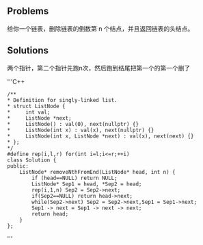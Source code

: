 ## Problems
给你一个链表，删除链表的倒数第 n 个结点，并且返回链表的头结点。


## Solutions
两个指针，第二个指针先跑n次，然后跑到结尾把第一个的第一个删了


'''C++

    /**
    * Definition for singly-linked list.
    * struct ListNode {
    *     int val;
    *     ListNode *next;
    *     ListNode() : val(0), next(nullptr) {}
    *     ListNode(int x) : val(x), next(nullptr) {}
    *     ListNode(int x, ListNode *next) : val(x), next(next) {}
    * };
    */
    #define rep(i,l,r) for(int i=l;i<=r;++i)
    class Solution {
    public:
        ListNode* removeNthFromEnd(ListNode* head, int n) {
            if (head==NULL) return NULL;
            ListNode* Sep1 = head, *Sep2 = head;
            rep(i,1,n) Sep2 = Sep2->next;
            if(Sep2==NULL) return head->next;
            while(Sep2->next) Sep2 = Sep2->next,Sep1 = Sep1->next;
            Sep1 -> next = Sep1 -> next -> next;
            return head;
        }
    };

'''